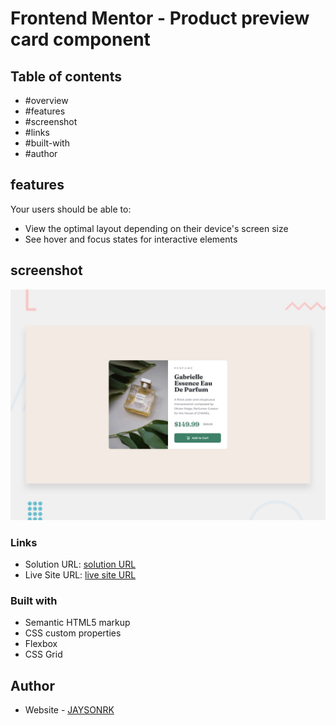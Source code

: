 # Frontend Mentor - Product preview card component


## Table of contents

  - #overview
  - #features
  - #screenshot
  - #links
  - #built-with
  - #author


## features

Your users should be able to:

- View the optimal layout depending on their device's screen size
- See hover and focus states for interactive elements


## screenshot

![Product preview card component](./design/desktop-preview.jpg)


### Links

- Solution URL: [solution URL](https://github.com/JAYSONRK/Single-price-grid-component)
- Live Site URL: [live site URL](https://jaysonrk.github.io/Single-price-grid-component/)


### Built with

- Semantic HTML5 markup
- CSS custom properties
- Flexbox
- CSS Grid

## Author

- Website - [JAYSONRK](https://jaysonrk.com/)
